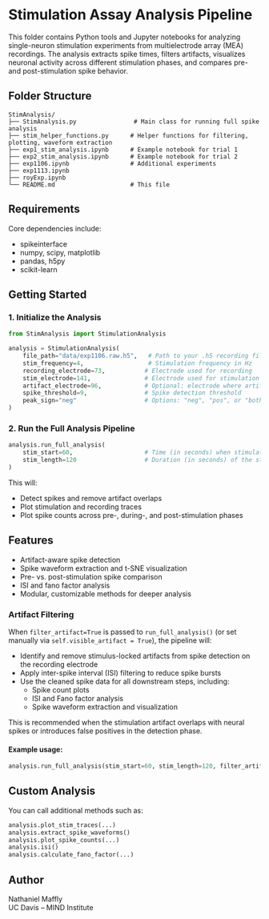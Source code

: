 # Stimulation Assay Analysis Pipeline

This folder contains Python tools and Jupyter notebooks for analyzing single-neuron stimulation experiments from multielectrode array (MEA) recordings. The analysis extracts spike times, filters artifacts, visualizes neuronal activity across different stimulation phases, and compares pre- and post-stimulation spike behavior.

## Folder Structure

```
StimAnalysis/
├── StimAnalysis.py                # Main class for running full spike analysis
├── stim_helper_functions.py      # Helper functions for filtering, plotting, waveform extraction
├── exp1_stim_analysis.ipynb      # Example notebook for trial 1
├── exp2_stim_analysis.ipynb      # Example notebook for trial 2
├── exp1106.ipynb                 # Additional experiments
├── exp1113.ipynb
├── royExp.ipynb
└── README.md                     # This file
```

## Requirements

Core dependencies include:
- spikeinterface
- numpy, scipy, matplotlib
- pandas, h5py
- scikit-learn

## Getting Started

### 1. Initialize the Analysis

```python
from StimAnalysis import StimulationAnalysis

analysis = StimulationAnalysis(
    file_path="data/exp1106.raw.h5",   # Path to your .h5 recording file
    stim_frequency=4,                  # Stimulation frequency in Hz
    recording_electrode=73,           # Electrode used for recording
    stim_electrode=141,               # Electrode used for stimulation
    artifact_electrode=96,            # Optional: electrode where artifact is visible
    spike_threshold=9,                # Spike detection threshold
    peak_sign="neg"                   # Options: "neg", "pos", or "both"
)
```

### 2. Run the Full Analysis Pipeline

```python
analysis.run_full_analysis(
    stim_start=60,                    # Time (in seconds) when stimulation begins
    stim_length=120                   # Duration (in seconds) of the stimulation period
)
```

This will:
- Detect spikes and remove artifact overlaps
- Plot stimulation and recording traces
- Plot spike counts across pre-, during-, and post-stimulation phases

## Features

- Artifact-aware spike detection
- Spike waveform extraction and t-SNE visualization
- Pre- vs. post-stimulation spike comparison
- ISI and fano factor analysis
- Modular, customizable methods for deeper analysis

### Artifact Filtering

When `filter_artifact=True` is passed to `run_full_analysis()` (or set manually via `self.visible_artifact = True`), the pipeline will:

- Identify and remove stimulus-locked artifacts from spike detection on the recording electrode
- Apply inter-spike interval (ISI) filtering to reduce spike bursts
- Use the cleaned spike data for all downstream steps, including:
  - Spike count plots
  - ISI and Fano factor analysis
  - Spike waveform extraction and visualization

This is recommended when the stimulation artifact overlaps with neural spikes or introduces false positives in the detection phase.


#### Example usage:

```python
analysis.run_full_analysis(stim_start=60, stim_length=120, filter_artifact=True)
``` 

## Custom Analysis

You can call additional methods such as:

```python
analysis.plot_stim_traces(...)
analysis.extract_spike_waveforms()
analysis.plot_spike_counts(...)
analysis.isi()
analysis.calculate_fano_factor(...)
```

## Author

Nathaniel Maffly  
UC Davis – MIND Institute
